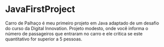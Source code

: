 # JavaFirstProject
Carro de Palhaço é meu primeiro projeto em Java adaptado de um desafio do curso da Digital Innovation.
Projeto modesto, onde você informa o número de passageiros que entraram no carro e ele critica se este quantitativo for superior a 5 pessoas.

